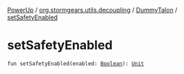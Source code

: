 [PowerUp](../../index.md) / [org.stormgears.utils.decoupling](../index.md) / [DummyTalon](index.md) / [setSafetyEnabled](./set-safety-enabled.md)

# setSafetyEnabled

`fun setSafetyEnabled(enabled: `[`Boolean`](https://kotlinlang.org/api/latest/jvm/stdlib/kotlin/-boolean/index.html)`): `[`Unit`](https://kotlinlang.org/api/latest/jvm/stdlib/kotlin/-unit/index.html)